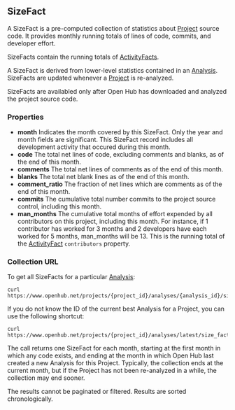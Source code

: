 ## SizeFact
A SizeFact is a pre-computed collection of statistics about [Project](project.md) source code. It provides monthly running totals of lines of code, commits, and developer effort.

SizeFacts contain the running totals of [ActivityFacts](activity_fact.md).

A SizeFact is derived from lower-level statistics contained in an [Analysis](analysis.md). SizeFacts are updated whenever a [Project](project.md) is re-analyzed.

SizeFacts are availabled only after Open Hub has downloaded and analyzed the project source code.

### Properties

+ __month__
    Indicates the month covered by this SizeFact. Only the year and month fields are significant. This SizeFact record includes all development activity that occured during this month.
+ __code__
    The total net lines of code, excluding comments and blanks, as of the end of this month.
+ __comments__
    The total net lines of comments as of the end of this month.
+ __blanks__
    The total net blank lines as of the end of this month.
+ __comment_ratio__
    The fraction of net lines which are comments as of the end of this month.
+ __commits__
    The cumulative total number commits to the project source control, including this month.
+ __man_months__
    The cumulative total months of effort expended by all contributors on this project, including this month. For instance, if 1 contributor has worked for 3 months and 2 developers have each worked for 5 months, man_months will be 13. This is the running total of the [ActivityFact](activity_fact.md) `contributors` property. 

### Collection URL
To get all SizeFacts for a particular [Analysis](analysis.md):
```shell
curl https://www.openhub.net/projects/{project_id}/analyses/{analysis_id}/size_facts.xml
```
If you do not know the ID of the current best Analysis for a Project, you can use the following shortcut:
```shell
curl https://www.openhub.net/projects/{project_id}/analyses/latest/size_facts.xml 
```

The call returns one SizeFact for each month, starting at the first month in which any code exists, and ending at the month in which Open Hub last created a new Analysis for this Project. Typically, the collection ends at the current month, but if the Project has not been re-analyzed in a while, the collection may end sooner.

The results cannot be paginated or filtered. Results are sorted chronologically.
